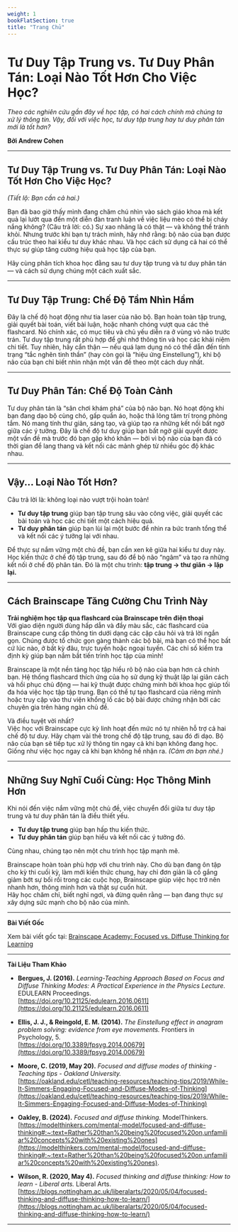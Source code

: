 ```yaml
---
weight: 1
bookFlatSection: true
title: "Trang Chủ"
---
```



# Tư Duy Tập Trung vs. Tư Duy Phân Tán: Loại Nào Tốt Hơn Cho Việc Học?

*Theo các nghiên cứu gần đây về học tập, có hai cách chính mà chúng ta xử lý thông tin. Vậy, đối với việc học, tư duy tập trung hay tư duy phân tán mới là tốt hơn?*

**Bởi Andrew Cohen**

---

## Tư Duy Tập Trung vs. Tư Duy Phân Tán: Loại Nào Tốt Hơn Cho Việc Học?  
*(Tiết lộ: Bạn cần cả hai.)*

Bạn đã bao giờ thấy mình đang chăm chú nhìn vào sách giáo khoa mà kết quả lại lướt qua đến một diễn đàn tranh luận về việc liệu mèo có thể bị cháy nắng không? (Câu trả lời: có.) Sự xao nhãng là có thật — và không thể tránh khỏi. Nhưng trước khi bạn tự trách mình, hãy nhớ rằng: bộ não của bạn được cấu trúc theo hai kiểu tư duy khác nhau. Và học cách sử dụng cả hai có thể thực sự giúp tăng cường hiệu quả học tập của bạn.

Hãy cùng phân tích khoa học đằng sau tư duy tập trung và tư duy phân tán — và cách sử dụng chúng một cách xuất sắc.


---

## Tư Duy Tập Trung: Chế Độ Tầm Nhìn Hầm

Đây là chế độ hoạt động như tia laser của não bộ. Bạn hoàn toàn tập trung, giải quyết bài toán, viết bài luận, hoặc nhanh chóng vượt qua các thẻ flashcard. Nó chính xác, có mục tiêu và chủ yếu diễn ra ở vùng vỏ não trước trán. Tư duy tập trung rất phù hợp để ghi nhớ thông tin và học các khái niệm chi tiết. Tuy nhiên, hãy cẩn thận — nếu quá lạm dụng nó có thể dẫn đến tình trạng “tắc nghẽn tinh thần” (hay còn gọi là “hiệu ứng Einstellung”), khi bộ não của bạn chỉ biết nhìn nhận một vấn đề theo một cách duy nhất.

---

## Tư Duy Phân Tán: Chế Độ Toàn Cảnh

Tư duy phân tán là “sân chơi khám phá” của bộ não bạn. Nó hoạt động khi bạn đang dạo bộ cùng chó, gấp quần áo, hoặc thả lỏng tâm trí trong phòng tắm. Nó mang tính thư giãn, sáng tạo, và giúp tạo ra những kết nối bất ngờ giữa các ý tưởng. Đây là chế độ tư duy giúp bạn bất ngờ giải quyết được một vấn đề mà trước đó bạn gặp khó khăn — bởi vì bộ não của bạn đã có thời gian để lang thang và kết nối các mảnh ghép từ nhiều góc độ khác nhau.

---

## Vậy... Loại Nào Tốt Hơn?

Câu trả lời là: không loại nào vượt trội hoàn toàn!  
- **Tư duy tập trung** giúp bạn tập trung sâu vào công việc, giải quyết các bài toán và học các chi tiết một cách hiệu quả.  
- **Tư duy phân tán** giúp bạn lùi lại một bước để nhìn ra bức tranh tổng thể và kết nối các ý tưởng lại với nhau.

Để thực sự nắm vững một chủ đề, bạn cần xen kẽ giữa hai kiểu tư duy này. Học kiến thức ở chế độ tập trung, sau đó để bộ não “ngâm” và tạo ra những kết nối ở chế độ phân tán. Đó là một chu trình: **tập trung → thư giãn → lặp lại.**

---

## Cách Brainscape Tăng Cường Chu Trình Này

**Trải nghiệm học tập qua flashcard của Brainscape trên điện thoại**  
Với giao diện người dùng hấp dẫn và đầy màu sắc, các flashcard của Brainscape cung cấp thông tin dưới dạng các cặp câu hỏi và trả lời ngắn gọn. Chúng được tổ chức gọn gàng thành các bộ bài, mà bạn có thể học bất cứ lúc nào, ở bất kỳ đâu, trực tuyến hoặc ngoại tuyến. Các chỉ số kiểm tra định kỳ giúp bạn nắm bắt tiến trình học tập của mình!

Brainscape là một nền tảng học tập hiểu rõ bộ não của bạn hơn cả chính bạn. Hệ thống flashcard thích ứng của họ sử dụng kỹ thuật lặp lại giãn cách và hồi phục chủ động — hai kỹ thuật được chứng minh bởi khoa học giúp tối đa hóa việc học tập tập trung. Bạn có thể tự tạo flashcard của riêng mình hoặc truy cập vào thư viện khổng lồ các bộ bài được chứng nhận bởi các chuyên gia trên hàng ngàn chủ đề.

Và điều tuyệt vời nhất?  
Việc học với Brainscape cực kỳ linh hoạt đến mức nó tự nhiên hỗ trợ cả hai chế độ tư duy. Hãy chạm vài thẻ trong chế độ tập trung, sau đó đi dạo. Bộ não của bạn sẽ tiếp tục xử lý thông tin ngay cả khi bạn không đang học. Giống như việc học ngay cả khi bạn không hề nhận ra. *(Cảm ơn bạn nhé.)*

---

## Những Suy Nghĩ Cuối Cùng: Học Thông Minh Hơn

Khi nói đến việc nắm vững một chủ đề, việc chuyển đổi giữa tư duy tập trung và tư duy phân tán là điều thiết yếu.  
- **Tư duy tập trung** giúp bạn hấp thu kiến thức.  
- **Tư duy phân tán** giúp bạn hiểu và kết nối các ý tưởng đó.

Cùng nhau, chúng tạo nên một chu trình học tập mạnh mẽ.

Brainscape hoàn toàn phù hợp với chu trình này. Cho dù bạn đang ôn tập cho kỳ thi cuối kỳ, làm mới kiến thức chung, hay chỉ đơn giản là cố gắng giảm bớt sự bối rối trong các cuộc họp, Brainscape giúp việc học trở nên nhanh hơn, thông minh hơn và thật sự cuốn hút.  
Hãy học chăm chỉ, biết nghỉ ngơi, và đừng quên rằng — bạn đang thực sự xây dựng sức mạnh cho bộ não của mình.

---

**Bài Viết Gốc**

Xem bài viết gốc tại: [Brainscape Academy: Focused vs. Diffuse Thinking for Learning](https://www.brainscape.com/academy/focused-vs-diffuse-thinking-learning/)

---

**Tài Liệu Tham Khảo**

- **Bergues, J. (2016).** *Learning-Teaching Approach Based on Focus and Diffuse Thinking Modes: A Practical Experience in the Physics Lecture.* EDULEARN Proceedings.  
  [https://doi.org/10.21125/edulearn.2016.0611](https://doi.org/10.21125/edulearn.2016.0611)

- **Ellis, J. J., & Reingold, E. M. (2014).** *The Einstellung effect in anagram problem solving: evidence from eye movements.* Frontiers in Psychology, 5.  
  [https://doi.org/10.3389/fpsyg.2014.00679](https://doi.org/10.3389/fpsyg.2014.00679)

- **Moore, C. (2019, May 20).** *Focused and diffuse modes of thinking - Teaching tips - Oakland University.*  
  [https://oakland.edu/cetl/teaching-resources/teaching-tips/2019/While-It-Simmers-Engaging-Focused-and-Diffuse-Modes-of-Thinking](https://oakland.edu/cetl/teaching-resources/teaching-tips/2019/While-It-Simmers-Engaging-Focused-and-Diffuse-Modes-of-Thinking)

- **Oakley, B. (2024).** *Focused and diffuse thinking.* ModelThinkers.  
  [https://modelthinkers.com/mental-model/focused-and-diffuse-thinking#:~:text=Rather%20than%20being%20focused%20on,unfamiliar%20concepts%20with%20existing%20ones](https://modelthinkers.com/mental-model/focused-and-diffuse-thinking#:~:text=Rather%20than%20being%20focused%20on,unfamiliar%20concepts%20with%20existing%20ones).

- **Wilson, R. (2020, May 4).** *Focused thinking and diffuse thinking: How to learn - Liberal arts.* Liberal Arts.  
  [https://blogs.nottingham.ac.uk/liberalarts/2020/05/04/focused-thinking-and-diffuse-thinking-how-to-learn/](https://blogs.nottingham.ac.uk/liberalarts/2020/05/04/focused-thinking-and-diffuse-thinking-how-to-learn/)

---
